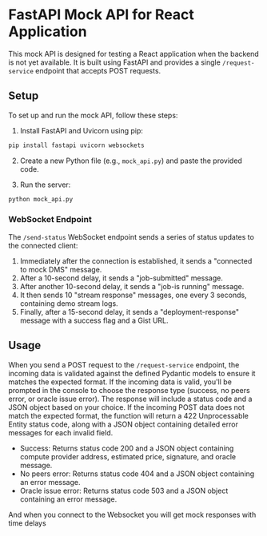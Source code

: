 # FastAPI Mock API for React Application

This mock API is designed for testing a React application when the backend is not yet available. It is built using FastAPI and provides a single `/request-service` endpoint that accepts POST requests.

## Setup

To set up and run the mock API, follow these steps:

1. Install FastAPI and Uvicorn using pip:

```bash
pip install fastapi uvicorn websockets
```

2. Create a new Python file (e.g., `mock_api.py`) and paste the provided code.

3. Run the server:

```bash 
python mock_api.py
```

### WebSocket Endpoint

The `/send-status` WebSocket endpoint sends a series of status updates to the connected client:

1. Immediately after the connection is established, it sends a "connected to mock DMS" message.
2. After a 10-second delay, it sends a "job-submitted" message.
3. After another 10-second delay, it sends a "job-is running" message.
4. It then sends 10 "stream response" messages, one every 3 seconds, containing demo stream logs.
5. Finally, after a 15-second delay, it sends a "deployment-response" message with a success flag and a Gist URL.


## Usage

When you send a POST request to the `/request-service` endpoint, the incoming data is validated against the defined Pydantic models to ensure it matches the expected format. If the incoming data is valid, you'll be prompted in the console to choose the response type (success, no peers error, or oracle issue error). The response will include a status code and a JSON object based on your choice. If the incoming POST data does not match the expected format, the function will return a 422 Unprocessable Entity status code, along with a JSON object containing detailed error messages for each invalid field.

- Success: Returns status code 200 and a JSON object containing compute provider address, estimated price, signature, and oracle message.
- No peers error: Returns status code 404 and a JSON object containing an error message.
- Oracle issue error: Returns status code 503 and a JSON object containing an error message.


And when you connect to the Websocket you will get mock responses with time delays  